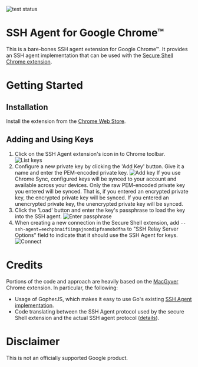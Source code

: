 ![test status](https://github.com/google/chrome-ssh-agent/actions/workflows/test.yml/badge.svg)

# SSH Agent for Google Chrome™

This is a bare-bones SSH agent extension for Google Chrome™.  It provides an
SSH agent implementation that can be used with the
[Secure Shell Chrome extension](http://chrome.google.com/webstore/detail/secure-shell/pnhechapfaindjhompbnflcldabbghjo).

# Getting Started

## Installation

Install the extension from the 
[Chrome Web Store](https://chrome.google.com/webstore/detail/chrome-ssh-agent/eechpbnaifiimgajnomdipfaamobdfha).

## Adding and Using Keys

1. Click on the SSH Agent extension's icon in to Chrome toolbar.
   ![List keys](https://github.com/google/chrome-ssh-agent/raw/master/img/screenshot-list.png)
2. Configure a new private key by clicking the 'Add Key' button.  Give it a name
   and enter the PEM-encoded private key.
   ![Add key](https://github.com/google/chrome-ssh-agent/raw/master/img/screenshot-add.png)
   If you use Chrome Sync, configured keys will be synced to your account and
   available across your devices.  Only the raw PEM-encoded private key you
   entered will be synced. That is, if you entered an encrypted private key, the
   encrypted private key will be synced.  If you entered an unencrypted private
   key, the unencrypted private key will be synced.
3. Click the 'Load' button and enter the key's passphrase to load the key into
   the SSH agent.
   ![Enter passphrase](https://github.com/google/chrome-ssh-agent/raw/master/img/screenshot-passphrase.png)
4. When creating a new connection in the Secure Shell extension, add
   `--ssh-agent=eechpbnaifiimgajnomdipfaamobdfha` to "SSH Relay Server
   Options" field to indicate that it should use the SSH Agent for keys.
   ![Connect](https://github.com/google/chrome-ssh-agent/raw/master/img/screenshot-connect.png)

# Credits

Portions of the code and approach are heavily based on the
[MacGyver](http://github.com/stripe/macgyver) Chrome extension. In
particular, the following:

* Usage of GopherJS, which makes it easy to use Go's existing
  [SSH Agent implementation](http://godoc.org/golang.org/x/crypto/ssh/agent).
* Code translating between the SSH Agent protocol used by the secure Shell
  extension and the actual SSH agent protocol
  ([details](http://github.com/stripe/macgyver#chrome-ssh-agent-protocol)).

# Disclaimer

This is not an officially supported Google product.
